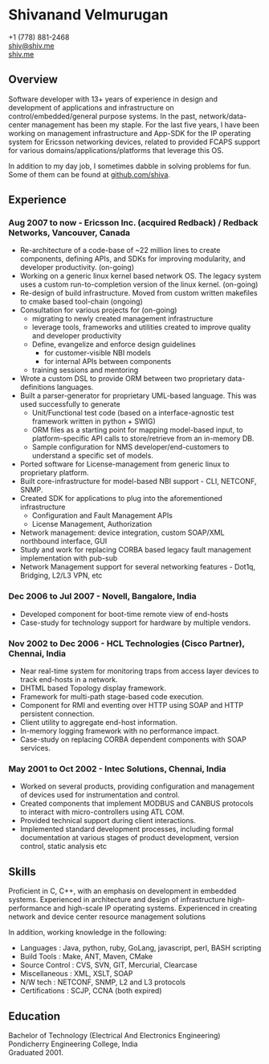 # Shivanand Velmurugan #

+1 (778) 881-2468  
[shiv@shiv.me][1]  
[shiv.me][2]  


## Overview

Software developer with 13+ years of experience in design and development of applications and infrastructure on control/embedded/general purpose systems. In the past, network/data-center management has been my staple. For the last five years, I have been working on management infrastructure and App-SDK for the IP operating system for Ericsson networking devices, related to provided FCAPS support for various domains/applications/platforms that leverage this OS. 

In addition to my day job, I sometimes dabble in solving problems for fun. Some of them can be found at [github.com/shiva][3].

## Experience

### Aug 2007 to now  - Ericsson Inc. (acquired Redback) / Redback Networks, Vancouver, Canada

 * Re-architecture of a code-base of ~22 million lines to create components, defining APIs, and SDKs for improving modularity, and developer productivity. (on-going)
 * Working on a generic linux kernel based network OS. The legacy system uses a custom run-to-completion version of the linux kernel. (on-going)
 * Re-design of build infrastructure. Moved from custom written makefiles to cmake based tool-chain (ongoing)
 * Consultation for various projects for (on-going)
     + migrating to newly created management infrastructure
	 + leverage tools, frameworks and utilities created to improve quality and developer productivity
	 + Define, evangelize and enforce design guidelines 
	     + for customer-visible NBI models
		 + for internal APIs between components
     + training sessions and mentoring	 
 * Wrote a custom DSL to provide ORM between two proprietary data-definitions languages.
 * Built a parser-generator for proprietary UML-based language. This was used successfully to generate
     + Unit/Functional test code (based on a interface-agnostic test framework written in python + SWIG)
     + ORM files as a starting point for mapping model-based input, to platform-specific API calls to store/retrieve from an in-memory DB.
     + Sample configuration for NMS developer/end-customers to understand a specific set of models. 
 * Ported software for License-management from generic linux to proprietary platform.
 * Built core-infrastructure for model-based NBI support - CLI, NETCONF, SNMP. 
 * Created SDK for applications to plug into the aforementioned infrastructure
     + Configuration and Fault Management APIs
     + License Management, Authorization 
 * Network management: device integration, custom SOAP/XML northbound interface, GUI
 * Study and work for replacing CORBA based legacy fault management implementation with pub-sub
 * Network Management support for several networking features - Dot1q, Bridging, L2/L3 VPN, etc

### Dec 2006 to Jul 2007  - Novell, Bangalore, India	

 * Developed component for boot-time remote view of end-hosts
 * Case-study for technology support for hardware by multiple vendors.

### Nov 2002 to Dec 2006  - HCL Technologies (Cisco Partner), Chennai, India	

 * Near real-time system for monitoring traps from access layer devices to track end-hosts in a network.
 * DHTML based Topology display framework.
 * Framework for multi-path stage-based code execution.
 * Component for RMI and eventing over HTTP using SOAP and HTTP persistent connection.
 * Client utility to aggregate end-host information.
 * In-memory logging framework with no performance impact.
 * Case-study on replacing CORBA dependent components with SOAP services.

### May 2001 to Oct 2002 - Intec Solutions, Chennai, India

 * Worked on several products, providing configuration and management of devices used for instrumentation and control.
 * Created components that implement MODBUS and CANBUS protocols to interact with micro-controllers using ATL COM.
 * Provided technical support during client interactions.
 * Implemented standard development processes, including formal documentation at various stages of product development, version control, static analysis etc  

## Skills

Proficient in C, C++, with an emphasis on development in embedded systems. Experienced in architecture and design of infrastructure high-performance and high-scale IP operating systems. Experienced in creating network and device center resource management solutions  

In addition, working knowledge in the following:

 * Languages      : Java, python, ruby, GoLang, javascript, perl, BASH scripting
 * Build Tools    : Make, ANT, Maven, CMake
 * Source Control : CVS, SVN, GIT, Mercurial, Clearcase
 * Miscellaneous  : XML, XSLT, SOAP
 * N/W tech       : NETCONF, SNMP, L2 and L3 protocols
 * Certifications : SCJP, CCNA (both expired)

## Education

Bachelor of Technology (Electrical And Electronics Engineering)  
Pondicherry Engineering College, India  
Graduated 2001.

[1]: mailto:shiv@shiv.me  
[2]: http://shiv.me
[3]: http://github.com/shiva

